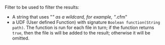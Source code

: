 Filter to be used to filter the results:

* A string that uses "*" as a wildcard, for example, "*.cfm"
* a UDF (User defined Function) with signature `Boolean function(String path)`. The function is run for each file in turn; if the function returns `true`, then the file is will be added to the result; otherwise it will be omitted.
